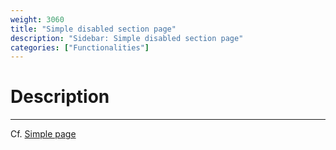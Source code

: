 ```yaml
---
weight: 3060
title: "Simple disabled section page"
description: "Sidebar: Simple disabled section page"
categories: ["Functionalities"]
---
```


# Description
---

Cf. [Simple page](/functionalities/sidebar/simple_page)